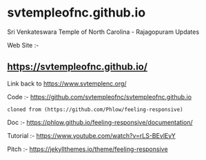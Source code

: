 # svtempleofnc.github.io
Sri Venkateswara Temple of North Carolina - Rajagopuram Updates

Web Site :-
## https://svtempleofnc.github.io/

Link back to https://www.svtemplenc.org/

Code :-
https://github.com/svtempleofnc/svtempleofnc.github.io

    cloned from (https://github.com/Phlow/feeling-responsive)

Doc :-
https://phlow.github.io/feeling-responsive/documentation/

Tutorial :-
https://www.youtube.com/watch?v=rLS-BEvlEyY

Pitch :- 
https://jekyllthemes.io/theme/feeling-responsive

